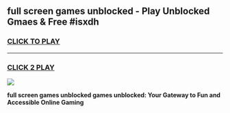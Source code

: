 
## full screen games unblocked - Play Unblocked Gmaes & Free #isxdh
<h3>
<a href="https://premium.freeplayer.one?title=full_screen_games_unblocked&ref=03M">CLICK TO PLAY</a></h3>
<hr>

<h3>
<a href="https://premium.freeplayer.one?title=full_screen_games_unblocked&ref=03M">CLICK 2 PLAY</a>
  
</h3>

<a href="https://premium.freeplayer.one?title=full_screen_games_unblocked&ref=03M"><img src="https://clearcache.store/games.png"></a>


**full screen games unblocked games unblocked: Your Gateway to Fun and Accessible Online Gaming**
